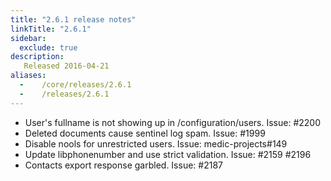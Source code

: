 ```yaml
---
title: "2.6.1 release notes"
linkTitle: "2.6.1"
sidebar:
  exclude: true
description:
   Released 2016-04-21
aliases:
  -    /core/releases/2.6.1
  -    /releases/2.6.1
---
```


- User's fullname is not showing up in /configuration/users. Issue: #2200
- Deleted documents cause sentinel log spam. Issue: #1999
- Disable nools for unrestricted users. Issue: medic-projects#149
- Update libphonenumber and use strict validation. Issue: #2159 #2196
- Contacts export response garbled. Issue: #2187
